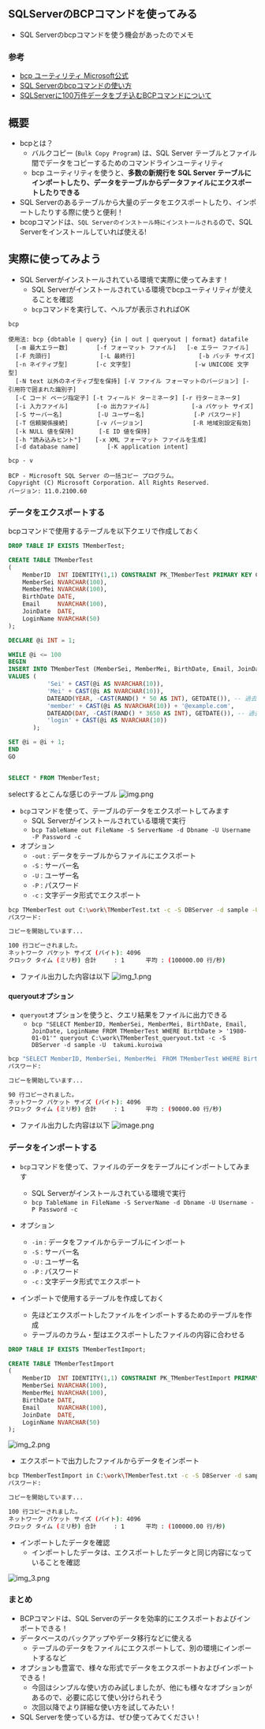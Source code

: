 ## SQLServerのBCPコマンドを使ってみる
- SQL Serverのbcpコマンドを使う機会があったのでメモ

### 参考
- [bcp ユーティリティ Microsoft公式](https://learn.microsoft.com/ja-jp/sql/tools/bcp-utility?view=sql-server-ver16&tabs=windows)
- [SQL Serverのbcpコマンドの使い方](https://mr-star.hatenablog.com/entry/sqlserver/020)
- [SQLServerに100万件データをブチ込むBCPコマンドについて](https://qiita.com/kannna5296/items/e59692e0f4a22c595b53)

## 概要
- bcpとは？
  - バルクコピー (`Bulk Copy Program`) は、SQL Server テーブルとファイル間でデータをコピーするためのコマンドラインユーティリティ
  - bcp ユーティリティを使うと、**多数の新規行を SQL Server テーブルにインポートしたり、データをテーブルからデータファイルにエクスポートしたりできる**
- SQL Serverのあるテーブルから大量のデータをエクスポートしたり、インポートしたりする際に使うと便利！
- bcopコマンドは、`SQL Serverのインストール時にインストールされる`ので、SQL Serverをインストールしていれば使える!

## 実際に使ってみよう
- SQL Serverがインストールされている環境で実際に使ってみます！
  - SQL Serverがインストールされている環境でbcpユーティリティが使えることを確認
  - `bcp`コマンドを実行して、ヘルプが表示されればOK
```shell
bcp

使用法: bcp {dbtable | query} {in | out | queryout | format} datafile
  [-m 最大エラー数]        [-f フォーマット ファイル]   [-e エラー ファイル]
  [-F 先頭行]              [-L 最終行]                  [-b バッチ サイズ]
  [-n ネイティブ型]        [-c 文字型]                  [-w UNICODE 文字型]
  [-N text 以外のネイティブ型を保持] [-V ファイル フォーマットのバージョン] [-
引用符で囲まれた識別子]
  [-C コード ページ指定子] [-t フィールド ターミネータ] [-r 行ターミネータ]
  [-i 入力ファイル]        [-o 出力ファイル]            [-a パケット サイズ]
  [-S サーバー名]          [-U ユーザー名]              [-P パスワード]
  [-T 信頼関係接続]        [-v バージョン]              [-R 地域別設定有効]
  [-k NULL 値を保持]       [-E ID 値を保持]
  [-h "読み込みヒント"]    [-x XML フォーマット ファイルを生成]
  [-d database name]        [-K application intent]

bcp - v

BCP - Microsoft SQL Server の一括コピー プログラム。
Copyright (C) Microsoft Corporation. All Rights Reserved.
バージョン: 11.0.2100.60
```

### データをエクスポートする
bcpコマンドで使用するテーブルを以下クエリで作成しておく
```sql
DROP TABLE IF EXISTS TMemberTest;

CREATE TABLE TMemberTest
(
    MemberID  INT IDENTITY(1,1) CONSTRAINT PK_TMemberTest PRIMARY KEY CLUSTERED,
    MemberSei NVARCHAR(100),
    MemberMei NVARCHAR(100),
    BirthDate DATE,
    Email     NVARCHAR(100),
    JoinDate  DATE,
    LoginName NVARCHAR(50)
);

DECLARE @i INT = 1;

WHILE @i <= 100
BEGIN
INSERT INTO TMemberTest (MemberSei, MemberMei, BirthDate, Email, JoinDate, LoginName)
VALUES (
           'Sei' + CAST(@i AS NVARCHAR(10)),
           'Mei' + CAST(@i AS NVARCHAR(10)),
           DATEADD(YEAR, -CAST(RAND() * 50 AS INT), GETDATE()), -- 過去50年以内のランダムな日付
           'member' + CAST(@i AS NVARCHAR(10)) + '@example.com',
           DATEADD(DAY, -CAST(RAND() * 3650 AS INT), GETDATE()), -- 過去10年以内のランダムな日付
           'login' + CAST(@i AS NVARCHAR(10))
       );

SET @i = @i + 1;
END
GO


SELECT * FROM TMemberTest;
```
selectするとこんな感じのテーブル
![img.png](https://qiita-image-store.s3.ap-northeast-1.amazonaws.com/0/173505/741bd2c1-52fb-bb03-c7df-98dba41c5757.png)

- `bcp`コマンドを使って、テーブルのデータをエクスポートしてみます
  - SQL Serverがインストールされている環境で実行
  - `bcp TableName out FileName -S ServerName -d Dbname -U Username -P Password -c`
- オプション
  - `-out` : データをテーブルからファイルにエクスポート
  - `-S` : サーバー名
  - `-U` : ユーザー名
  - `-P` : パスワード
  - `-c` : 文字データ形式でエクスポート

```bash
bcp TMemberTest out C:\work\TMemberTest.txt -c -S DBServer -d sample -U  takumi.kuroiwa
パスワード:

コピーを開始しています...

100 行コピーされました。
ネットワーク パケット サイズ (バイト): 4096
クロック タイム (ミリ秒) 合計     : 1      平均 : (100000.00 行/秒)
```
- ファイル出力した内容は以下
  ![img_1.png](https://qiita-image-store.s3.ap-northeast-1.amazonaws.com/0/173505/6a48f01a-8f1a-1ca8-1826-fef1777935b7.png)

#### queryoutオプション
- `queryout`オプションを使うと、クエリ結果をファイルに出力できる
  - `bcp "SELECT MemberID, MemberSei, MemberMei, BirthDate, Email, JoinDate, LoginName FROM TMemberTest WHERE BirthDate > '1980-01-01'" queryout C:\work\TMemberTest_queryout.txt -c -S DBServer -d sample -U  takumi.kuroiwa`

```bash
bcp "SELECT MemberID, MemberSei, MemberMei　FROM TMemberTest WHERE BirthDate > '1980-01-01'" queryout C:\work\TMemberQueryoutTest.txt -c -S DBServer -d sample -U  takumi.kuroiwa
パスワード:

コピーを開始しています...

90 行コピーされました。
ネットワーク パケット サイズ (バイト): 4096
クロック タイム (ミリ秒) 合計     : 1      平均 : (90000.00 行/秒)
```
- ファイル出力した内容は以下
  ![image.png](https://qiita-image-store.s3.ap-northeast-1.amazonaws.com/0/173505/1b537be5-ada6-a47c-4390-dfb9baa2f7d3.png)

### データをインポートする
- `bcp`コマンドを使って、ファイルのデータをテーブルにインポートしてみます
  - SQL Serverがインストールされている環境で実行
  - `bcp TableName in FileName -S ServerName -d Dbname -U Username -P Password -c`

- オプション
  - `-in` : データをファイルからテーブルにインポート
  - `-S` : サーバー名
  - `-U` : ユーザー名
  - `-P` : パスワード
  - `-c` : 文字データ形式でエクスポート

- インポートで使用するテーブルを作成しておく
  - 先ほどエクスポートしたファイルをインポートするためのテーブルを作成
  - テーブルのカラム・型はエクスポートしたファイルの内容に合わせる

```sql
DROP TABLE IF EXISTS TMemberTestImport;

CREATE TABLE TMemberTestImport
(
    MemberID  INT IDENTITY(1,1) CONSTRAINT PK_TMemberTestImport PRIMARY KEY CLUSTERED,
    MemberSei NVARCHAR(100),
    MemberMei NVARCHAR(100),
    BirthDate DATE,
    Email     NVARCHAR(100),
    JoinDate  DATE,
    LoginName NVARCHAR(50)
);
```
![img_2.png](https://qiita-image-store.s3.ap-northeast-1.amazonaws.com/0/173505/f181fca3-7719-2e2d-57be-a2c0ff353757.png)

- エクスポートで出力したファイルからデータをインポート
```bash
bcp TMemberTestImport in C:\work\TMemberTest.txt -c -S DBServer -d sample -U takumi.kuroiwa
パスワード:

コピーを開始しています...

100 行コピーされました。
ネットワーク パケット サイズ (バイト): 4096
クロック タイム (ミリ秒) 合計     : 1      平均 : (100000.00 行/秒)
```
- インポートしたデータを確認
  - インポートしたデータは、エクスポートしたデータと同じ内容になっていることを確認

![img_3.png](https://qiita-image-store.s3.ap-northeast-1.amazonaws.com/0/173505/b3d55ecf-d0b0-20dd-03af-086066a77253.png)


### まとめ
- BCPコマンドは、SQL Serverのデータを効率的にエクスポートおよびインポートできる！
- データベースのバックアップやデータ移行などに使える
  - テーブルのデータをファイルにエクスポートして、別の環境にインポートするなど
- オプションも豊富で、様々な形式でデータをエクスポートおよびインポートできる！
  - 今回はシンプルな使い方のみ試しましたが、他にも様々なオプションがあるので、必要に応じて使い分けられそう
  - 次回以降でより詳細な使い方を試してみたい！
- SQL Serverを使っている方は、ぜひ使ってみてください！
